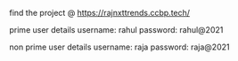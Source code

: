 find the project @ https://rajnxttrends.ccbp.tech/



prime user details username: rahul password: rahul@2021

non prime user details username: raja password: raja@2021
